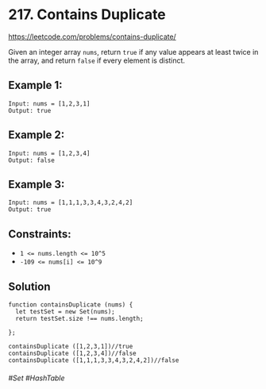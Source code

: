 # 217. Contains Duplicate
https://leetcode.com/problems/contains-duplicate/

Given an integer array `nums`, return `true` if any value appears at least twice in the array, and return `false` if every element is distinct.

## Example 1:
````
Input: nums = [1,2,3,1]
Output: true
````
## Example 2:
````
Input: nums = [1,2,3,4]
Output: false
````
## Example 3:
````
Input: nums = [1,1,1,3,3,4,3,2,4,2]
Output: true
```` 

## Constraints:

- `1 <= nums.length <= 10^5`
- `-109 <= nums[i] <= 10^9`

## Solution
````
function containsDuplicate (nums) {
  let testSet = new Set(nums);
  return testSet.size !== nums.length;
    
};

containsDuplicate ([1,2,3,1])//true
containsDuplicate ([1,2,3,4])//false
containsDuplicate ([1,1,1,3,3,4,3,2,4,2])//false
````

###### #Set #HashTable
